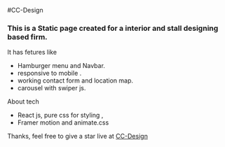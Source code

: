 #CC-Design
### This is a Static page created for a interior and stall designing based firm.

It has fetures like 
* Hamburger menu and Navbar.
* responsive to mobile .
* working contact form and location map.
* carousel with swiper js.

About tech
* React js, pure css for styling ,
* Framer motion and animate.css 

Thanks, feel free to give a star live at [CC-Design](https://rainbow-sawine-0cc806.netlify.app/)

